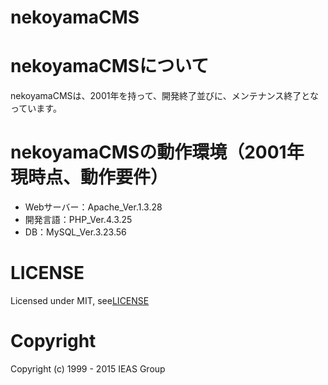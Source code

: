 nekoyamaCMS
========

nekoyamaCMSについて
========
nekoyamaCMSは、2001年を持って、開発終了並びに、メンテナンス終了となっています。

nekoyamaCMSの動作環境（2001年　現時点、動作要件）
========
- Webサーバー：Apache_Ver.1.3.28
- 開発言語：PHP_Ver.4.3.25
- DB：MySQL_Ver.3.23.56

LICENSE
========
Licensed under MIT, see[LICENSE](https://github.com/win-k/nekoyamaCMS/blob/master/LICENSE)

Copyright
========
Copyright (c) 1999 - 2015 IEAS Group